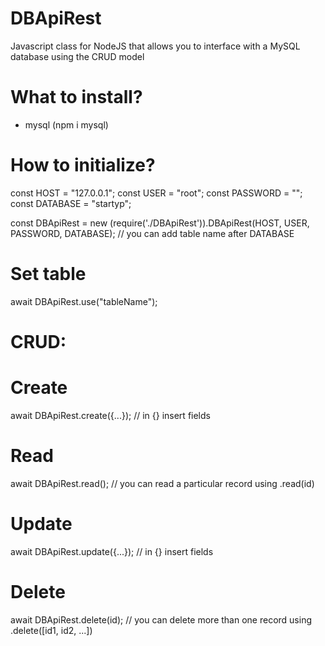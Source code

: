# DBApiRest
Javascript class for NodeJS that allows you to interface with a MySQL database using the CRUD model

# What to install?
- mysql (npm i mysql)

# How to initialize?
const HOST = "127.0.0.1";
const USER = "root";
const PASSWORD = "";
const DATABASE = "startyp";

const DBApiRest = new (require('./DBApiRest')).DBApiRest(HOST, USER, PASSWORD, DATABASE);   // you can add table name after DATABASE

# Set table
await DBApiRest.use("tableName");


# CRUD:
# Create
await DBApiRest.create({...}); // in {} insert fields

# Read
await DBApiRest.read();     // you can read a particular record using .read(id)

# Update
await DBApiRest.update({...}); // in {} insert fields

# Delete
await DBApiRest.delete(id);   // you can delete more than one record using .delete([id1, id2, ...])

